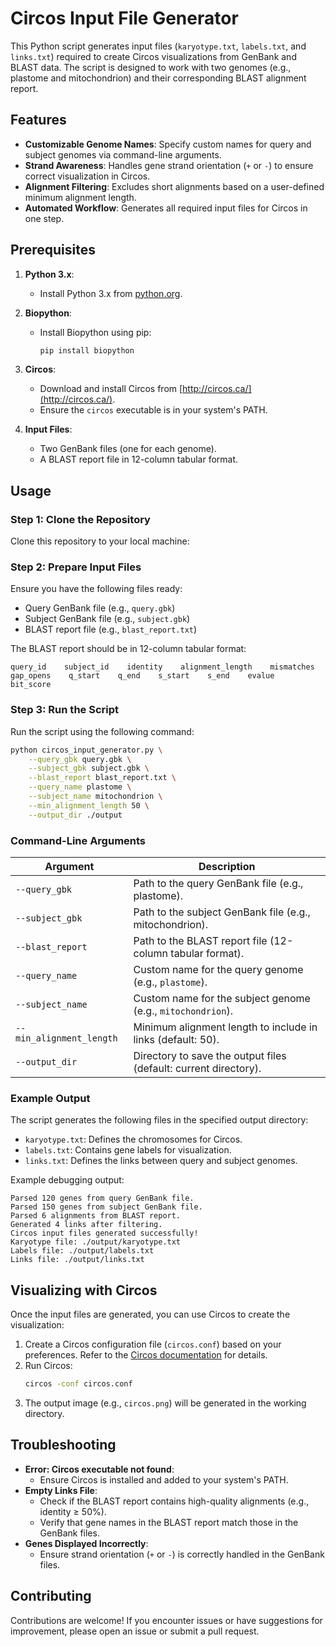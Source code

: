 # Circos Input File Generator

This Python script generates input files (`karyotype.txt`, `labels.txt`, and `links.txt`) required to create Circos visualizations from GenBank and BLAST data. The script is designed to work with two genomes (e.g., plastome and mitochondrion) and their corresponding BLAST alignment report.

## Features

- **Customizable Genome Names**: Specify custom names for query and subject genomes via command-line arguments.
- **Strand Awareness**: Handles gene strand orientation (`+` or `-`) to ensure correct visualization in Circos.
- **Alignment Filtering**: Excludes short alignments based on a user-defined minimum alignment length.
- **Automated Workflow**: Generates all required input files for Circos in one step.

## Prerequisites

1. **Python 3.x**:
   - Install Python 3.x from [python.org](https://www.python.org/).

2. **Biopython**:
   - Install Biopython using pip:
     ```bash
     pip install biopython
     ```

3. **Circos**:
   - Download and install Circos from [http://circos.ca/](http://circos.ca/).
   - Ensure the `circos` executable is in your system's PATH.

4. **Input Files**:
   - Two GenBank files (one for each genome).
   - A BLAST report file in 12-column tabular format.

## Usage

### Step 1: Clone the Repository
Clone this repository to your local machine:

### Step 2: Prepare Input Files
Ensure you have the following files ready:
- Query GenBank file (e.g., `query.gbk`)
- Subject GenBank file (e.g., `subject.gbk`)
- BLAST report file (e.g., `blast_report.txt`)

The BLAST report should be in 12-column tabular format:
```
query_id    subject_id    identity    alignment_length    mismatches    gap_opens    q_start    q_end    s_start    s_end    evalue    bit_score
```

### Step 3: Run the Script
Run the script using the following command:
```bash
python circos_input_generator.py \
    --query_gbk query.gbk \
    --subject_gbk subject.gbk \
    --blast_report blast_report.txt \
    --query_name plastome \
    --subject_name mitochondrion \
    --min_alignment_length 50 \
    --output_dir ./output
```

### Command-Line Arguments
| Argument               | Description                                                                 |
|------------------------|-----------------------------------------------------------------------------|
| `--query_gbk`          | Path to the query GenBank file (e.g., plastome).                           |
| `--subject_gbk`        | Path to the subject GenBank file (e.g., mitochondrion).                    |
| `--blast_report`       | Path to the BLAST report file (12-column tabular format).                  |
| `--query_name`         | Custom name for the query genome (e.g., `plastome`).                      |
| `--subject_name`       | Custom name for the subject genome (e.g., `mitochondrion`).               |
| `--min_alignment_length` | Minimum alignment length to include in links (default: 50).             |
| `--output_dir`         | Directory to save the output files (default: current directory).          |

### Example Output
The script generates the following files in the specified output directory:
- `karyotype.txt`: Defines the chromosomes for Circos.
- `labels.txt`: Contains gene labels for visualization.
- `links.txt`: Defines the links between query and subject genomes.

Example debugging output:
```
Parsed 120 genes from query GenBank file.
Parsed 150 genes from subject GenBank file.
Parsed 6 alignments from BLAST report.
Generated 4 links after filtering.
Circos input files generated successfully!
Karyotype file: ./output/karyotype.txt
Labels file: ./output/labels.txt
Links file: ./output/links.txt
```

## Visualizing with Circos

Once the input files are generated, you can use Circos to create the visualization:

1. Create a Circos configuration file (`circos.conf`) based on your preferences. Refer to the [Circos documentation](http://circos.ca/documentation/) for details.
2. Run Circos:
   ```bash
   circos -conf circos.conf
   ```
3. The output image (e.g., `circos.png`) will be generated in the working directory.

## Troubleshooting

- **Error: Circos executable not found**:
  - Ensure Circos is installed and added to your system's PATH.
- **Empty Links File**:
  - Check if the BLAST report contains high-quality alignments (e.g., identity ≥ 50%).
  - Verify that gene names in the BLAST report match those in the GenBank files.
- **Genes Displayed Incorrectly**:
  - Ensure strand orientation (`+` or `-`) is correctly handled in the GenBank files.

## Contributing

Contributions are welcome! If you encounter issues or have suggestions for improvement, please open an issue or submit a pull request.
